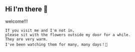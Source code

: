 
## Hi I'm there 👋

welcome!!! 

```
If you visit me and I'm not in,
please sit with the flowers outside my door for a while.
They are very warm.
I've been watching them for many, many days！💐
```
